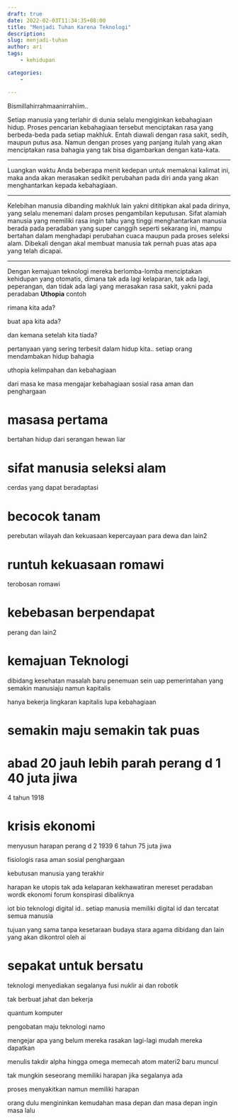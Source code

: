 ```yaml
---
draft: true 
date: 2022-02-03T11:34:35+08:00
title: "Menjadi Tuhan Karena Teknologi"
description:
slug: menjadi-tuhan
author: ari
tags:
    - kehidupan

categories:
    - 

---
```

Bismillahirrahmaanirrahiim..

Setiap manusia yang terlahir di dunia selalu mengiginkan kebahagiaan hidup. Proses pencarian kebahagiaan  tersebut
menciptakan rasa yang berbeda-beda pada setiap makhluk. Entah diawali dengan rasa sakit, sedih, maupun putus asa.
Namun dengan proses yang panjang itulah yang akan menciptakan rasa bahagia yang tak bisa digambarkan dengan kata-kata. 

---
Luangkan waktu Anda beberapa menit kedepan untuk memaknai kalimat ini, maka anda akan merasakan sedikit perubahan pada diri anda yang akan menghantarkan kepada kebahagiaan.

--------------------------------------------------------------------
Kelebihan manusia dibanding makhluk lain yakni dititipkan akal pada dirinya, yang selalu menemani 
dalam proses pengambilan keputusan. Sifat alamiah manusia yang memiliki rasa ingin tahu yang tinggi menghantarkan manusia 
berada pada peradaban yang super canggih seperti sekarang ini, mampu bertahan dalam menghadapi perubahan cuaca maupun 
pada proses seleksi alam. Dibekali dengan akal membuat manusia tak pernah puas atas apa yang telah dicapai.

---
Dengan kemajuan teknologi mereka berlomba-lomba menciptakan kehidupan yang otomatis, dimana tak ada lagi kelaparan, tak ada lagi, peperangan, dan tidak ada lagi yang merasakan rasa sakit, yakni pada peradaban **Uthopia** contoh

rimana kita ada? 


buat apa kita ada? 

dan kemana setelah kita tiada?

pertanyaan yang sering terbesit dalam hidup kita.. setiap orang mendambakan hidup
bahagia 

uthopia 
kelimpahan dan kebahagiaan


dari masa ke masa mengajar kebahagiaan 
sosial rasa aman dan penghargaan

# masasa pertama 
bertahan hidup dari serangan hewan liar

# sifat manusia seleksi alam
cerdas yang dapat beradaptasi

# becocok tanam
perebutan wilayah dan kekuasaan
kepercayaan para dewa dan lain2

# runtuh kekuasaan romawi
terobosan romawi

# kebebasan berpendapat 
perang dan lain2

# kemajuan Teknologi
dibidang kesehatan
masalah baru
penemuan sein uap
pemerintahan yang semakin manusiaju namun kapitalis

hanya bekerja lingkaran kapitalis lupa kebahagiaan

# semakin maju semakin tak puas 

# abad 20 jauh lebih parah perang d 1 40 juta jiwa
4 tahun 1918

# krisis ekonomi 
menyusun harapan perang d 2 1939 6 tahun 75 juta jiwa

fisiologis 
rasa aman
sosial
penghargaan

kebutusan manusia yang terakhir

harapan ke utopis tak ada kelaparan kekhawatiran 
mereset peradaban wordk ekonomi forum
konspirasi dibaliknya

iot bio teknologi digital id.. setiap manusia memiliki 
digital id dan tercatat semua manusia

tujuan yang sama tanpa kesetaraan budaya stara agama dibidang
dan lain yang akan dikontrol oleh ai 

# sepakat untuk bersatu
teknologi menyediakan segalanya
fusi nuklir
ai dan robotik

tak berbuat jahat dan bekerja

quantum komputer

pengobatan maju teknologi namo

mengejar apa yang belum mereka rasakan lagi-lagi
mudah mereka dapatkan

menulis takdir alpha hingga omega
memecah atom materi2 baru muncul

tak mungkin seseorang memiliki harapan  jika segalanya ada

proses menyakitkan namun memiliki harapan

orang dulu mengininkan kemudahan masa depan
dan masa depan ingin masa lalu


